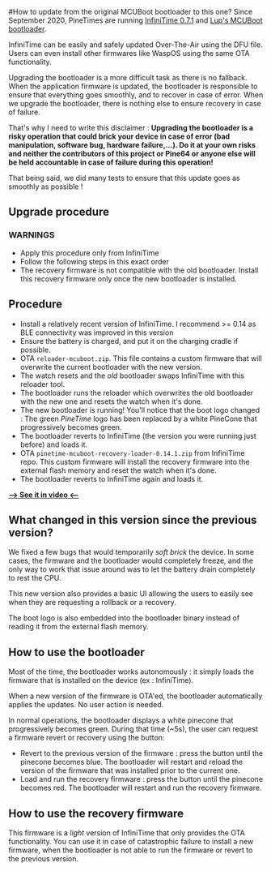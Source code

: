 #How to update from the original MCUBoot bootloader to this one?
Since September 2020, PineTimes are running [InfiniTime 0.7.1](https://github.com/JF002/InfiniTime/releases/tag/0.7.1) and [Lup's MCUBoot bootloader](https://github.com/lupyuen/pinetime-rust-mynewt/releases/tag/v4.1.7).

InfiniTime can be easily and safely updated Over-The-Air using the DFU file. Users can even install other firmwares like WaspOS using the same OTA functionality.

Upgrading the bootloader is a more difficult task as there is no fallback. When the application firmware is updated, the bootloader is responsible to ensure that everything goes smoothly, and to recover in case of error. When we upgrade the bootloader, there is nothing else to ensure recovery in case of failure.

That's why I need to write this disclaimer : **Upgrading the bootloader is a risky operation that could brick your device in case of error (bad manipulation, software bug, hardware failure,...). Do it at your own risks and neither the contributors of this project or Pine64 or anyone else will be held accountable in case of failure during this operation!**

That being said, we did many tests to ensure that this update goes as smoothly as possible !

## Upgrade procedure 

### WARNINGS

 - Apply this procedure only from InfiniTime
 - Follow the following steps in this exact order
 - The recovery firmware is not compatible with the old bootloader. Install this recovery firmware only once the new bootloader is installed.

## Procedure

 - Install a relatively recent version of InfiniTime. I recommend >= 0.14 as BLE connectivity was improved in this version
 - Ensure the battery is charged, and put it on the charging cradle if possible.
 - OTA `reloader-mcuboot.zip`. This file contains a custom firmware that will overwrite the current bootloader with the new version.
 - The watch resets and the *old* bootloader swaps InfiniTime with this reloader tool.
 - The bootloader runs the reloader which overwrites the old bootloader with the new one and resets the watch when it's done.
 - The new bootloader is running! You'll notice that the boot logo changed : The green *PineTime* logo has been replaced by a white PineCone that progressively becomes green.
 - The bootloader reverts to InfiniTime (the version you were running just before) and loads     it.
 - OTA `pinetime-mcuboot-recovery-loader-0.14.1.zip` from InfiniTime repo. This custom firmware will install the recovery firmware into the external flash memory and reset the watch when it's done.
 - The bootloader reverts to InfiniTime again and loads it.

[**--> See it in video <--**](https://video.codingfield.com)

## What changed in this version since the previous version?

We fixed a few bugs that would temporarily *soft brick* the device. In some cases, the firmware and the bootloader would completely freeze, and the only way to work that issue around was to let the battery drain completely to rest the CPU.

This new version also provides a basic UI allowing the users to easily see when they are requesting a rollback or a recovery. 

The boot logo is also embedded into the bootloader binary instead of reading it from the external flash memory.

## How to use the bootloader

Most of the time, the bootloader works autonomously : it simply loads the firmware that is installed on the device (ex : InfiniTime).

When a new version of the firmware is OTA'ed, the bootloader automatically applies the updates. No user action is needed.

In normal operations, the bootloader displays a white pinecone that progressively becomes green. During that time (~5s), the user can request a firmware revert or recovery using the button:

 - Revert to the previous version of the firmware : press the button until the pinecone becomes blue. The bootloader will restart and reload the version of the firmware that was installed prior to the current one.
 - Load and run the recovery firmware : press the button until the pinecone becomes red. The bootloader will restart and run the recovery firmware. 

## How to use the recovery firmware

This firmware is a *light* version of InfiniTime that only provides the OTA functionality. You can use it in case of catastrophic failure to install a new firmware, when the bootloader is not able to run the firmware or revert to the previous version.